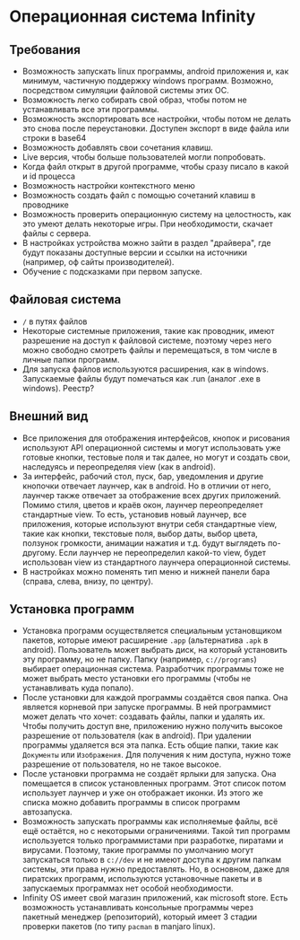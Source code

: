 # Операционная система Infinity
## Требования
- Возможность запускать linux программы, android приложения и, как минимум, частичную поддержку windows программ. Возможно, посредством симуляции файловой системы этих ОС.
- Возможность легко собирать свой образ, чтобы потом не устанавливать все эти программы.
- Возможность экспортировать все настройки, чтобы потом не делать это снова после переустановки. Доступен экспорт в виде файла или строки в base64
- Возможность добавлять свои сочетания клавиш.
- Live версия, чтобы больше пользователей могли попробовать.
- Когда файл открыт в другой программе, чтобы сразу писало в какой и id процесса
- Возможность настройки контекстного меню
- Возможность создать файл с помощью сочетаний клавиш в проводнике
- Возможность проверить операционную систему на целостность, как это умеют делать некоторые игры. При необходимости, скачает файлы с сервера.
- В настройках устройства можно зайти в раздел "драйвера", где будут показаны доступные версии и ссылки на источники (например, оф сайты производителей).
- Обучение с подсказками при первом запуске.

## Файловая система
- `/` в путях файлов
- Некоторые системные приложения, такие как проводник, имеют разрешение на доступ к файловой системе, поэтому через него можно свободно смотреть файлы и перемещаться, в том числе в личные папки программ.
- Для запуска файлов используются расширения, как в windows. Запускаемые файлы будут помечаться как .run (аналог .exe в windows).
Реестр?

## Внешний вид
- Все приложения для отображения интерфейсов, кнопок и рисования используют API операционной системы и могут использовать уже готовые кнопки, тестовые поля и так далее, но могут и создать свои, наследуясь и переопределяя view (как в android).
- За интерфейс, рабочий стол, пуск, бар, уведомления и другие кнопочки отвечает лаунчер, как в android. Но в отличии от него, лаунчер также отвечает за отображение всех других приложений. Помимо стиля, цветов и краёв окон, лаунчер переопределяет стандартные view. То есть, установив новый лаунчер, все приложения, которые используют внутри себя стандартные view, такие как кнопки, текстовые поля, выбор даты, выбор цвета, ползунок громкости, анимации нажатия и т.д. будут выглядеть по-другому. Если лаунчер не переопределил какой-то view, будет использован view из стандартного лаунчера операционной системы.
- В настройках можно поменять тип меню и нижней панели бара (справа, слева, внизу, по центру).


## Установка программ
- Установка программ осуществляется специальным установщиком пакетов, которые имеют расширение `.app` (альтернатива `.apk` в android). Пользователь может выбрать диск, на который установить эту программу, но не папку. Папку (например, `c://programs`) выбирает операционная система. Разработчик программы тоже не может выбрать место установки его программы (чтобы не устанавливать куда попало).
- После установки для каждой программы создаётся своя папка. Она является корневой при запуске программы. В ней программист может делать что хочет: создавать файлы, папки и удалять их. Чтобы получить доступ вне, приложению нужно получить высокое разрешение от пользователя (как в android). При удалении программы удаляется вся эта папка. Есть общие папки, такие как `Документы` или `Изображения`. Для получения к ним доступа, нужно тоже разрешение от пользователя, но не такое высокое.
- После установки программа не создаёт ярлыки для запуска. Она помещается в список установленных программ. Этот список потом использует лаунчер и уже он отображает иконки. Из этого же списка можно добавить программы в список программ автозапуска.
- Возможность запускать программы как исполняемые файлы, всё ещё остаётся, но с некоторыми ограничениями. Такой тип программ используется только программистами при разработке, пиратами и вирусами. Поэтому, такие программы по умолчанию могут запускаться только в `c://dev` и не имеют доступа к другим папкам системы, эти права нужно предоставлять. Но, в основном, даже для пиратских программ, используются установочные пакеты и в запускаемых программах нет особой необходимости. 
- Infinity OS имеет свой магазин приложений, как microsoft store. Есть возможность устанавливать консольные программы через пакетный менеджер (репозиторий), который имеет 3 стадии проверки пакетов (по типу `pacman` в manjaro linux).

